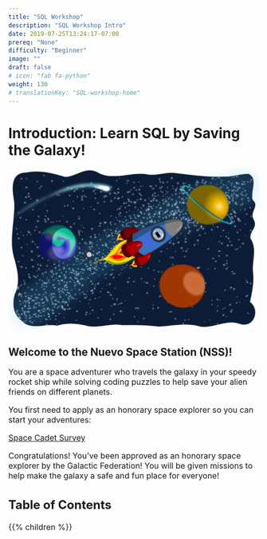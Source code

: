 ```yaml
---
title: "SQL Workshop"
description: "SQL Workshop Intro"
date: 2019-07-25T13:24:17-07:00
prereq: "None"
difficulty: "Beginner"
image: ""
draft: false
# icon: "fab fa-python"
weight: 130
# translationKey: "SQL-workshop-home"
---
```


# Introduction: Learn SQL by Saving the Galaxy!


![Galaxy](media/Galaxy.png)

## Welcome to the Nuevo Space Station (NSS)! 

<font size="3">You are a space adventurer who travels
 the galaxy in your speedy rocket ship while solving coding puzzles to help save your
 alien friends on different planets.

You first need to apply as an honorary space explorer so you can start your
adventures:

[Space Cadet Survey](https://docs.google.com/forms/d/e/1FAIpQLSfTEKYwDtkwfJFfYOclEHJQSX2R9xIaPScSorowQptY3lREzw/viewform)

Congratulations! You’ve been approved as an honorary space explorer by the
Galactic Federation! You will be given missions to help make the galaxy a safe
and fun place for everyone!

## Table of Contents

{{% children %}}
